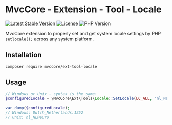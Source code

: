 # MvcCore - Extension - Tool - Locale

[![Latest Stable Version](https://img.shields.io/badge/Stable-v5.2.1-brightgreen.svg?style=plastic)](https://github.com/mvccore/ext-tool-locale/releases)
[![License](https://img.shields.io/badge/License-BSD%203-brightgreen.svg?style=plastic)](https://mvccore.github.io/docs/mvccore/5.0.0/LICENSE.md)
![PHP Version](https://img.shields.io/badge/PHP->=5.4-brightgreen.svg?style=plastic)

MvcCore extension to properly set and get system locale settings by PHP ` setlocale();` across any system platform.

## Installation
```shell
composer require mvccore/ext-tool-locale
```

## Usage

```php
// Windows or Unix - syntax is the same:
$configuredLocale = \MvcCore\Ext\Tools\Locale::SetLocale(LC_ALL, 'nl_NL@euro');

var_dump($configuredLocale);
// Windows: Dutch_Netherlands.1252
// Unix: nl_NL@euro
```
